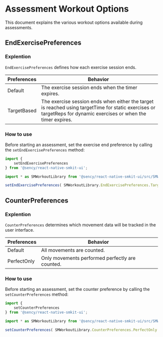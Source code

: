 # Assessment Workout Options

This document explains the various workout options available during assessments.

## EndExercisePreferences

### Explention

`EndExercisePreferences` defines how each exercise session ends.

| Preferences | Behavior
|-------------| ---------------------------------------------------------------------------------------------------------------------------------|
| Default     | The exercise session ends when the timer expires.                                                                                   |
| TargetBased | The exercise session ends when either the target is reached using targetTime for static exercises or targetReps for dynamic exercises or when the timer expires.|

### How to use

Before starting an assessment, set the exercise end preference by calling the `setEndExercisePreferences` method:

```js
import {
    setEndExercisePreferences
} from '@sency/react-native-smkit-ui';

import * as SMWorkoutLibrary from '@sency/react-native-smkit-ui/src/SMWorkout';

setEndExercisePreferences( SMWorkoutLibrary.EndExercisePreferences.TargetBased );
```

## CounterPreferences

### Explention

`CounterPreferences` determines which movement data will be tracked in the user interface.

| Preferences | Behavior
|-------------| ---------------------------------------------------------------------------------------------------------------------------------|
| Default     | All movements are counted.                                                                                                    |
| PerfectOnly | Only movements performed perfectly are counted.                                                                                     |

### How to use

Before starting an assessment, set the counter preference by calling the `setCounterPreferences` method:

```js
import {
    setCounterPreferences
} from '@sency/react-native-smkit-ui';

import * as SMWorkoutLibrary from '@sency/react-native-smkit-ui/src/SMWorkout';

setCounterPreferences( SMWorkoutLibrary.CounterPreferences.PerfectOnly );
```
